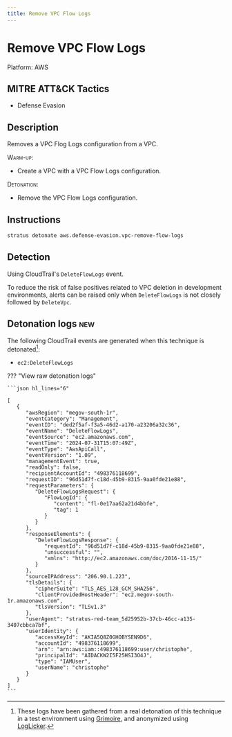 ```yaml
---
title: Remove VPC Flow Logs
---
```


# Remove VPC Flow Logs




Platform: AWS

## MITRE ATT&CK Tactics


- Defense Evasion

## Description


Removes a VPC Flog Logs configuration from a VPC.

<span style="font-variant: small-caps;">Warm-up</span>: 

- Create a VPC with a VPC Flow Logs configuration.

<span style="font-variant: small-caps;">Detonation</span>: 

- Remove the VPC Flow Logs configuration.


## Instructions

```bash title="Detonate with Stratus Red Team"
stratus detonate aws.defense-evasion.vpc-remove-flow-logs
```
## Detection


Using CloudTrail's <code>DeleteFlowLogs</code> event.

To reduce the risk of false positives related to VPC deletion in development environments, alerts can be raised
only when <code>DeleteFlowLogs</code> is not closely followed by <code>DeleteVpc</code>.





## Detonation logs <span class="smallcaps w3-badge w3-pink w3-round w3-text-sand" title="TODO">new</span>

The following CloudTrail events are generated when this technique is detonated[^1]:


- `ec2:DeleteFlowLogs`


??? "View raw detonation logs"

    ```json hl_lines="6"

    [
	   {
	      "awsRegion": "megov-south-1r",
	      "eventCategory": "Management",
	      "eventID": "ded2f5af-f3a5-46d2-a170-a23206a32c36",
	      "eventName": "DeleteFlowLogs",
	      "eventSource": "ec2.amazonaws.com",
	      "eventTime": "2024-07-31T15:07:49Z",
	      "eventType": "AwsApiCall",
	      "eventVersion": "1.09",
	      "managementEvent": true,
	      "readOnly": false,
	      "recipientAccountId": "498376118699",
	      "requestID": "96d51d7f-c18d-45b9-8315-9aa0fde21e88",
	      "requestParameters": {
	         "DeleteFlowLogsRequest": {
	            "FlowLogId": {
	               "content": "fl-0e17aa62a21d4bbfe",
	               "tag": 1
	            }
	         }
	      },
	      "responseElements": {
	         "DeleteFlowLogsResponse": {
	            "requestId": "96d51d7f-c18d-45b9-8315-9aa0fde21e88",
	            "unsuccessful": "",
	            "xmlns": "http://ec2.amazonaws.com/doc/2016-11-15/"
	         }
	      },
	      "sourceIPAddress": "206.90.1.223",
	      "tlsDetails": {
	         "cipherSuite": "TLS_AES_128_GCM_SHA256",
	         "clientProvidedHostHeader": "ec2.megov-south-1r.amazonaws.com",
	         "tlsVersion": "TLSv1.3"
	      },
	      "userAgent": "stratus-red-team_5d25952b-37cb-46cc-a135-3407cbbca7bf",
	      "userIdentity": {
	         "accessKeyId": "AKIA5Q8Z0GHOBYSEN9D6",
	         "accountId": "498376118699",
	         "arn": "arn:aws:iam::498376118699:user/christophe",
	         "principalId": "AIDACKW2I5F25HSI3O4J",
	         "type": "IAMUser",
	         "userName": "christophe"
	      }
	   }
	]
    ```

[^1]: These logs have been gathered from a real detonation of this technique in a test environment using [Grimoire](https://github.com/DataDog/grimoire), and anonymized using [LogLicker](https://github.com/Permiso-io-tools/LogLicker).
